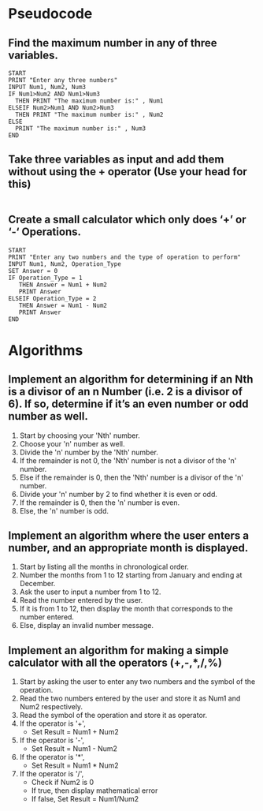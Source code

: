 # Pseudocode
## Find the maximum number in any of three variables.
```
START
PRINT "Enter any three numbers"
INPUT Num1, Num2, Num3
IF Num1>Num2 AND Num1>Num3
  THEN PRINT "The maximum number is:" , Num1
ELSEIF Num2>Num1 AND Num2>Num3
  THEN PRINT "The maximum number is:" , Num2
ELSE
  PRINT "The maximum number is:" , Num3
END
```

## Take three variables as input and add them without using the + operator (Use your head for this)
```
```
## Create a small calculator which only does ‘+’ or ‘-‘ Operations.
```
START
PRINT "Enter any two numbers and the type of operation to perform"
INPUT Num1, Num2, Operation_Type
SET Answer = 0
IF Operation_Type = 1
   THEN Answer = Num1 + Num2
   PRINT Answer
ELSEIF Operation_Type = 2
   THEN Answer = Num1 - Num2
   PRINT Answer
END
```
# Algorithms
## Implement an algorithm for determining if an Nth is a divisor of an n Number (i.e. 2 is a divisor of 6). If so, determine if it’s an even number or odd number as well.
1. Start by choosing your 'Nth' number.
2. Choose your 'n' number as well.
3. Divide the 'n' number by the 'Nth' number.
4. If the remainder is not 0, the 'Nth' number is not a divisor of the 'n' number.
5. Else if the remainder is 0, then the 'Nth' number is a divisor of the 'n' number.
6. Divide your 'n' number by 2 to find whether it is even or odd.
7. If the remainder is 0, then the 'n' number is even.
8. Else, the 'n' number is odd.
## Implement an algorithm where the user enters a number, and an appropriate month is displayed.
1. Start by listing all the months in chronological order.
2. Number the months from 1 to 12 starting from January and ending at December.
3. Ask the user to input a number from 1 to 12.
4. Read the number entered by the user.
5. If it is from 1 to 12, then display the month that corresponds to the number entered.
6. Else, display an invalid number message.
## Implement an algorithm for making a simple calculator with all the operators (+,-,*,/,%)
1. Start by asking the user to enter any two numbers and the symbol of the operation.
2. Read the two numbers entered by the user and store it as Num1 and Num2 respectively.
3. Read the symbol of the operation and store it as operator.
4. If the operator is '+',
   * Set Result = Num1 + Num2
5. If the operator is '-',
   * Set Result = Num1 - Num2
6. If the operator is '*',
   * Set Result = Num1 * Num2
7. If the operator is '/',
   * Check if Num2 is 0
   * If true, then display mathematical error
   * If false, Set Result = Num1/Num2
   
  
   




